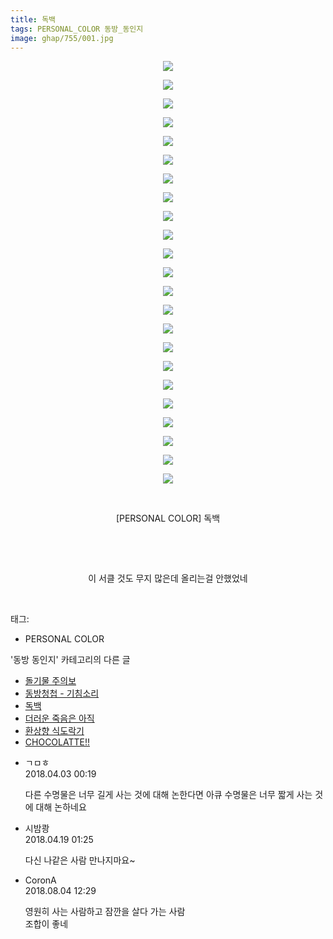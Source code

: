 ```yaml
---
title: 독백
tags: PERSONAL_COLOR 동방_동인지
image: ghap/755/001.jpg
---
```

<div class="article">
<p style="text-align: center; clear: none; float: none;"><img src="{{ site.nasurl }}/ghap/755/001.jpg"/></p>
<p style="text-align: center; clear: none; float: none;"><img src="{{ site.nasurl }}/ghap/755/002.jpg"/></p>
<p style="text-align: center; clear: none; float: none;"><img src="{{ site.nasurl }}/ghap/755/003.jpg"/></p>
<p style="text-align: center; clear: none; float: none;"><img src="{{ site.nasurl }}/ghap/755/004.jpg"/></p>
<p style="text-align: center; clear: none; float: none;"><img src="{{ site.nasurl }}/ghap/755/005.jpg"/></p>
<p style="text-align: center; clear: none; float: none;"><img src="{{ site.nasurl }}/ghap/755/006.jpg"/></p>
<p style="text-align: center; clear: none; float: none;"><img src="{{ site.nasurl }}/ghap/755/007.jpg"/></p>
<p style="text-align: center; clear: none; float: none;"><img src="{{ site.nasurl }}/ghap/755/008.jpg"/></p>
<p style="text-align: center; clear: none; float: none;"><img src="{{ site.nasurl }}/ghap/755/009.jpg"/></p>
<p style="text-align: center; clear: none; float: none;"><img src="{{ site.nasurl }}/ghap/755/010.jpg"/></p>
<p style="text-align: center; clear: none; float: none;"><img src="{{ site.nasurl }}/ghap/755/011.jpg"/></p>
<p style="text-align: center; clear: none; float: none;"><img src="{{ site.nasurl }}/ghap/755/012.jpg"/></p>
<p style="text-align: center; clear: none; float: none;"><img src="{{ site.nasurl }}/ghap/755/013.jpg"/></p>
<p style="text-align: center; clear: none; float: none;"><img src="{{ site.nasurl }}/ghap/755/014.jpg"/></p>
<p style="text-align: center; clear: none; float: none;"><img src="{{ site.nasurl }}/ghap/755/015.jpg"/></p>
<p style="text-align: center; clear: none; float: none;"><img src="{{ site.nasurl }}/ghap/755/016.jpg"/></p>
<p style="text-align: center; clear: none; float: none;"><img src="{{ site.nasurl }}/ghap/755/017.jpg"/></p>
<p style="text-align: center; clear: none; float: none;"><img src="{{ site.nasurl }}/ghap/755/018.jpg"/></p>
<p style="text-align: center; clear: none; float: none;"><img src="{{ site.nasurl }}/ghap/755/019.jpg"/></p>
<p style="text-align: center; clear: none; float: none;"><img src="{{ site.nasurl }}/ghap/755/020.jpg"/></p>
<p style="text-align: center; clear: none; float: none;"><img src="{{ site.nasurl }}/ghap/755/021.jpg"/></p>
<p style="text-align: center; clear: none; float: none;"><img src="{{ site.nasurl }}/ghap/755/022.jpg"/></p>
<p style="text-align: center; clear: none; float: none;"><img src="{{ site.nasurl }}/ghap/755/023.jpg"/></p>
<p style="text-align: center; clear: none; float: none;"><br/></p>
<p style="text-align: center; clear: none; float: none;">[PERSONAL COLOR] 독백</p>
<p style="text-align: center; clear: none; float: none;"><br/></p>
<p style="text-align: center; clear: none; float: none;"><br/></p>
<p style="text-align: center; clear: none; float: none;">이 서클 것도 무지 많은데 올리는걸 안했었네</p>
<p><br/></p>
</div><div class="tagTrail">
<p>태그: </p>
<ul>
<li>PERSONAL COLOR</li>
</ul>
</div><div class="another">
<p>'동방 동인지' 카테고리의 다른 글</p>
<ul>
<li><a href="/2016-07-08-ghap_757">돌기물 주의보</a></li>
<li><a href="/2016-07-08-ghap_756">동방청첩 - 기침소리</a></li>
<li><a href="/2016-07-08-ghap_755">독백</a></li>
<li><a href="/2016-07-08-ghap_754">더러운 죽음은 아직</a></li>
<li><a href="/2016-07-08-ghap_753">환상향 식도락기</a></li>
<li><a href="/2016-07-08-ghap_752">CHOCOLATTE!!</a></li>
</ul>
</div><div class="cb_module cb_fluid">
<div class="cb_wrt cb_profile">
<div class="comment">
<ul>
<li class="cb_thumb_off" id="comment15232069">
<div class="cb_comment_area">
<div class="cb_info_area">
<div class="cb_section">
<span class="cb_nick_name">ㄱㅁㅎ</span>
</div>
<div class="cb_section">
<span class="cb_date">2018.04.03 00:19 </span>
</div>
</div>
<div class="cb_dsc_comment">
<p class="cb_dsc">
											다른 수명물은 너무 길게 사는 것에 대해 논한다면 아큐 수명물은 너무 짧게 사는 것에 대해 논하네요
										</p>
</div>
</div></li>
<li class="cb_thumb_off" id="comment15241102">
<div class="cb_comment_area">
<div class="cb_info_area">
<div class="cb_section">
<span class="cb_nick_name">시밤쾅</span>
</div>
<div class="cb_section">
<span class="cb_date">2018.04.19 01:25 </span>
</div>
</div>
<div class="cb_dsc_comment">
<p class="cb_dsc">
											다신 나같은 사람 만나지마요~
										</p>
</div>
</div></li>
<li class="cb_thumb_off" id="comment15300536">
<div class="cb_comment_area">
<div class="cb_info_area">
<div class="cb_section">
<span class="cb_nick_name">CoronA</span>
</div>
<div class="cb_section">
<span class="cb_date">2018.08.04 12:29 </span>
</div>
</div>
<div class="cb_dsc_comment">
<p class="cb_dsc">
											영원히 사는 사람하고 잠깐을 살다 가는 사람<br/>
조합이 좋네
										</p>
</div>
</div></li>
</ul>
</div>
</div><!-- commentList close -->
</div>